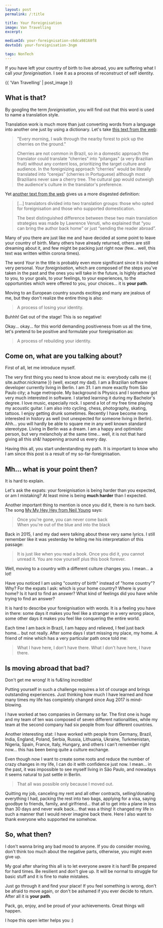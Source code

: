 ```yaml
---
layout: post
permalink: /:title

title: Your Foreignisation
image: Van Travelling
excerpt:

mediumId: your-foreignisation-c6dca98160f8
devtoId: your-foreignisation-3ngm

tags: NonTech
---
```


If you have left your country of birth to live abroad, you are suffering what I
call _your foreignisation_. I see it as a process of reconstruct of self
identity.

<!--excerpt-->

{{ 'Van Travelling' | post_image }}

## What is that?

By googling the term _foreignisation_, you will find out that this word is used
to name a translation style.

Translation work is much more than just converting words from a language into
another one just by using a dictionary. Let's take [this text from the
web][foreignization 1]:

> "Every morning, I walk through the nearby forest to pick up the cherries on
> the ground."
> 
> Cherries are not common in Brazil, so in a domestic approach the translator
> could translate “cherries” into “pitangas” (a very Brazilian fruit) without
> any content loss, prioritizing the target culture and audience. In the
> foreignizing approach “cherries” would be literally translated into “cerejas”
> (cherries in Portuguese) although most Brazilians never saw a cherry tree.
> The cultural gap would outweigh the audience's culture in the translator's
> preference.

Yet [another text from the web][foreignization 2] gives us a more disgested
definition:

> [...] translators divided into two translation groups: those who opted for
> foreignisation and those who supported domestication.
>
> The best distinguished difference between these two main translation
> strategies was made by Lawrence Venuti, who explained that “you can bring the
> author back home” or just “sending the reader abroad”.

Many of you there are just like me and have decided at some point to leave your
country of birth. Many others have already returned, others are still dreaming
about it, and few might be packing just right now (few...  well, this text was
written within corona times).

The word _Your_ in the title is probably even more significant since it is
indeed very personal. _Your foreignisation_, which are composed of the steps
you've taken in the past and the ones you will take in the future, is highly
attached to you, to your goals, to your feelings, to your experiences, to the
opportunities which were offered to you, your choices... it is **your path**.

Moving to an European country sounds exciting and many are jealous of me, but
they don't realize the entire thing is also:

> A process of losing your identity.

Buhhh! Get out of the stage! This is so negative!

Okay... okay... for this world demanding positiveness from us all the time,
let's pretend to be positive and formulate your foreignisation as:

> A process of rebuilding your identity.

## Come on, what are you talking about?

First of all, let me introduce myself.

The very first thing you need to know about me is: everybody calls me <span
class="nickname">{{ site.author.nickname }}</span> (well, except my dad). I am a
Brazilian software developer currently living in Berlin. I am 31. I am more
exactly from São Paulo city; a huge metropole. My background is Physics and I
somehow got very much interested in software. I started learning it during my
Bachelor's degree. I love music, especially rock. I spend a lot of my free time
playing my acoustic guitar. I am also into cycling, chess, photography, skating,
tattoos. I enjoy getting drunk sometimes.  Recently I have become more
interested in history as well (not unexpected for someone living in Berlin).
Ahh... you will hardly be able to square me in any well known standard
stereotype. Living in Berlin was a dream. I am a happy and optimistic person,
but very melancholy at the same time... well, it is not that hard giving all
this sh&! happening around us every day.

Having this all, you start understanding my path. It is important to know who I
am since this post is a result of my so-far-foreignisation.

## Mh... what is your point then?

It is hard to explain.

Let's ask the expats: your foreignisation is being harder than you expected, or
am I mistaking? At least mine is being **much harder** than I expected.

Another important thing to mention is once you did it, there is no turn back.
The song [My My Hey Hey from Neil Young][my my hey hey song] says:

> Once you're gone, you can never come back<br/>
> When you're out of the blue and into the black

Back in 2015, I and my dad were talking about these very same lyrics. I still
remember like it was yesterday he telling me his interpretation of this passage:

> It is just like when you read a book. Once you did it, you cannot unread it.
> You are now yourself plus this book forever.

Well, moving to a country with a different culture changes you. I mean... a lot!

Have you noticed I am using "country of birth" instead of "home country"? Why?
For the expats I ask: which is your home country? Where is your home? Is it hard
to find an answer?  What kind of feelings did you have while trying to find an
answer?

It is hard to describe your foreignisation with words. It is a feeling you have
in there: some days it makes you feel like a stranger in a very wrong place,
some other days it makes you feel like conquering the entire world.

Each time I am back in Brazil, I am happy and relieved, I feel just back home...
but not really. After some days I start missing my place, my home. A friend of
mine which has a very particular path once told me:

> What I have here, I don't have there. What I don't have here, I have there.

## Is moving abroad that bad?

Don't get me wrong! It is fu&!ing incredible!

Putting yourself in such a challenge requires a lot of courage and brings
outstanding experiences. Just thinking how much I have learned and how many
times my life has completely changed since Aug 2017 is mind-blowing.

I have worked at two companies in Germany so far. The first one is huge and my
team of ten was composed of seven different nationalities, while my team at the
second company had six people from four different countries.

Another interesting stat: I have worked with people from Germany, Brazil, India,
England, Poland, Serbia, Russia, Lithuania, Ukraine, Turkmenistan, Nigeria,
Spain, France, Italy, Hungary, and others I can't remember right now... this has
been being quite a culture exchange.

Even though now I want to create some roots and reduce the number of crazy
changes in my life, I can do it with confidence just now. I mean... in the past,
it was impossible to see myself living in São Paulo, and nowadays it seems
natural to just settle in Berlin.

> That all was possible only because I moved out.

Quitting my job, canceling my rent and all other contracts, selling/donating
everything I had, packing the rest into two bags, applying for a visa, saying
goodbye to friends, family, and girlfriend... that all to get into a plane in
less than 30 days and never walk back... that was a thing! It changed my life in
such a manner that I would never imagine back there. Here I also want to thank
everyone who supported me somehow.

## So, what then?

I don't wanna bring any bad mood to anyone. If you do consider moving, don't
think too much about the negative parts, otherwise, you might even give up.

My goal after sharing this all is to let everyone aware it is hard! Be prepared
for hard times. Be resilient and don't give up. It will be normal to struggle
for basic stuff and it is fine to make mistakes.

Just go through it and find your place! If you feel something is wrong, don't be
afraid to move again, or don't be ashamed if you ever decide to return. After
all it is **your path**.

Pack, go, enjoy, and be proud of your achievements. Great things will happen.

I hope this open letter helps you :)

[foreignization 1]: https://www.quora.com/What-is-a-foreignization-translation
[foreignization 2]: https://termcoord.eu/2017/05/foreignization-or-domestication
[my my hey hey song]: https://open.spotify.com/track/6VltRkmJbCTqgKrTHk4Ulw
